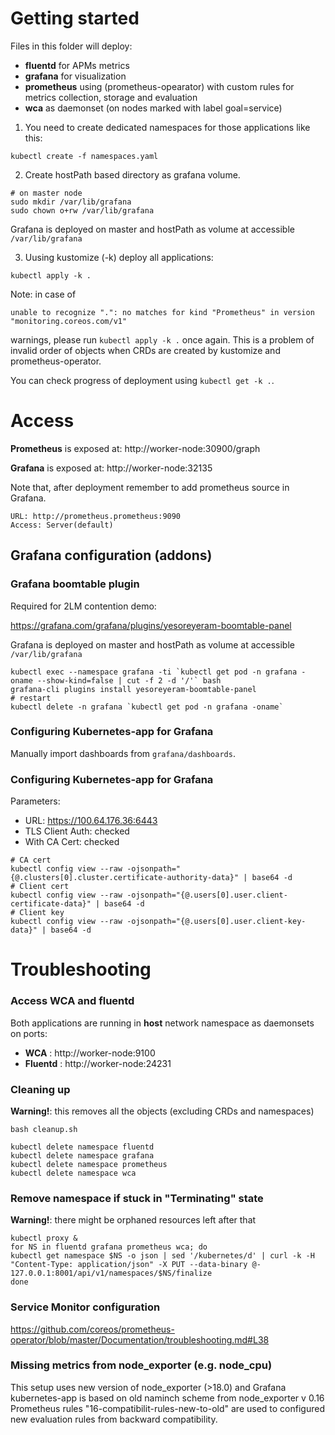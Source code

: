Getting started
===============

Files in this folder will deploy:

- **fluentd** for APMs metrics
- **grafana** for visualization
- **prometheus** using (prometheus-opearator) with custom rules for metrics collection, storage and 
  evaluation
- **wca** as daemonset (on nodes marked with label goal=service)

1. You need to create dedicated namespaces for those applications like this:

```shell
kubectl create -f namespaces.yaml
```

2. Create hostPath based directory as grafana volume.

```shell 
# on master node
sudo mkdir /var/lib/grafana
sudo chown o+rw /var/lib/grafana
```

Grafana is deployed on master and hostPath as volume at accessible `/var/lib/grafana`

3. Uusing kustomize (-k) deploy all applications:

```shell
kubectl apply -k .
```

Note: in case of 

`unable to recognize ".": no matches for kind "Prometheus" in version "monitoring.coreos.com/v1"` 

warnings, please run `kubectl apply -k .` once again. This is a problem of invalid order of objects
when CRDs are created by kustomize and prometheus-operator.

You can check progress of deployment using `kubectl get -k .`.

# Access

**Prometheus** is exposed at: http://worker-node:30900/graph

**Grafana** is exposed at: http://worker-node:32135

Note that, after deployment remember to add prometheus source in Grafana.

```
URL: http://prometheus.prometheus:9090
Access: Server(default)
```

## Grafana configuration (addons)

### Grafana boomtable plugin

Required for 2LM contention demo:

https://grafana.com/grafana/plugins/yesoreyeram-boomtable-panel

Grafana is deployed on master and hostPath as volume at accessible `/var/lib/grafana`

```shell 
kubectl exec --namespace grafana -ti `kubectl get pod -n grafana -oname --show-kind=false | cut -f 2 -d '/'` bash
grafana-cli plugins install yesoreyeram-boomtable-panel
# restart 
kubectl delete -n grafana `kubectl get pod -n grafana -oname`
```

### Configuring Kubernetes-app for Grafana

Manually import dashboards from `grafana/dashboards`.

### Configuring Kubernetes-app for Grafana

Parameters:

- URL: https://100.64.176.36:6443
- TLS Client Auth: checked
- With CA Cert: checked

```shell
# CA cert
kubectl config view --raw -ojsonpath="{@.clusters[0].cluster.certificate-authority-data}" | base64 -d
# Client cert
kubectl config view --raw -ojsonpath="{@.users[0].user.client-certificate-data}" | base64 -d
# Client key
kubectl config view --raw -ojsonpath="{@.users[0].user.client-key-data}" | base64 -d
```

# Troubleshooting

### Access WCA and fluentd

Both applications are running in **host** network namespace as daemonsets on ports:

- **WCA** : http://worker-node:9100
- **Fluentd** : http://worker-node:24231

### Cleaning up

**Warning!**: this removes all the objects (excluding CRDs and namespaces)

```shell
bash cleanup.sh

kubectl delete namespace fluentd
kubectl delete namespace grafana
kubectl delete namespace prometheus
kubectl delete namespace wca
```

### Remove namespace if stuck in "Terminating" state

**Warning!**: there might be orphaned resources left after that

```shell
kubectl proxy &
for NS in fluentd grafana prometheus wca; do
kubectl get namespace $NS -o json | sed '/kubernetes/d' | curl -k -H "Content-Type: application/json" -X PUT --data-binary @- 127.0.0.1:8001/api/v1/namespaces/$NS/finalize
done
```

### Service Monitor configuration

https://github.com/coreos/prometheus-operator/blob/master/Documentation/troubleshooting.md#L38

### Missing metrics from node_exporter (e.g. node_cpu)

This setup uses new version of node_exporter (>18.0) and Grafana kubernetes-app is based on old naminch scheme 
from node_exporter v 0.16
Prometheus rules "16-compatibilit-rules-new-to-old" are used to configured new evaluation rules from backward compatibility.

